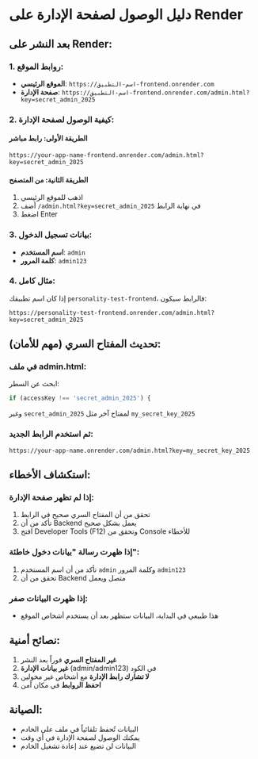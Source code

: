 # دليل الوصول لصفحة الإدارة على Render

## بعد النشر على Render:

### 1. روابط الموقع:
- **الموقع الرئيسي**: `https://اسم-التطبيق-frontend.onrender.com`
- **صفحة الإدارة**: `https://اسم-التطبيق-frontend.onrender.com/admin.html?key=secret_admin_2025`

### 2. كيفية الوصول لصفحة الإدارة:

#### الطريقة الأولى: رابط مباشر
```
https://your-app-name-frontend.onrender.com/admin.html?key=secret_admin_2025
```

#### الطريقة الثانية: من المتصفح
1. اذهب للموقع الرئيسي
2. أضف `/admin.html?key=secret_admin_2025` في نهاية الرابط
3. اضغط Enter

### 3. بيانات تسجيل الدخول:
- **اسم المستخدم**: `admin`
- **كلمة المرور**: `admin123`

### 4. مثال كامل:
إذا كان اسم تطبيقك `personality-test-frontend`، فالرابط سيكون:
```
https://personality-test-frontend.onrender.com/admin.html?key=secret_admin_2025
```

## تحديث المفتاح السري (مهم للأمان):

### في ملف admin.html:
ابحث عن السطر:
```javascript
if (accessKey !== 'secret_admin_2025') {
```
وغير `secret_admin_2025` لمفتاح آخر مثل `my_secret_key_2025`

### ثم استخدم الرابط الجديد:
```
https://your-app-name.onrender.com/admin.html?key=my_secret_key_2025
```

## استكشاف الأخطاء:

### إذا لم تظهر صفحة الإدارة:
1. تحقق من أن المفتاح السري صحيح في الرابط
2. تأكد من أن Backend يعمل بشكل صحيح
3. افتح Developer Tools (F12) وتحقق من Console للأخطاء

### إذا ظهرت رسالة "بيانات دخول خاطئة":
1. تأكد من أن اسم المستخدم `admin` وكلمة المرور `admin123`
2. تحقق من أن Backend متصل ويعمل

### إذا ظهرت البيانات صفر:
- هذا طبيعي في البداية، البيانات ستظهر بعد أن يستخدم أشخاص الموقع

## نصائح أمنية:

1. **غير المفتاح السري** فوراً بعد النشر
2. **غير بيانات الإدارة** (admin/admin123) في الكود
3. **لا تشارك رابط الإدارة** مع أشخاص غير مخولين
4. **احفظ الروابط** في مكان آمن

## الصيانة:
- البيانات تُحفظ تلقائياً في ملف على الخادم
- يمكنك الوصول لصفحة الإدارة في أي وقت
- البيانات لن تضيع عند إعادة تشغيل الخادم
